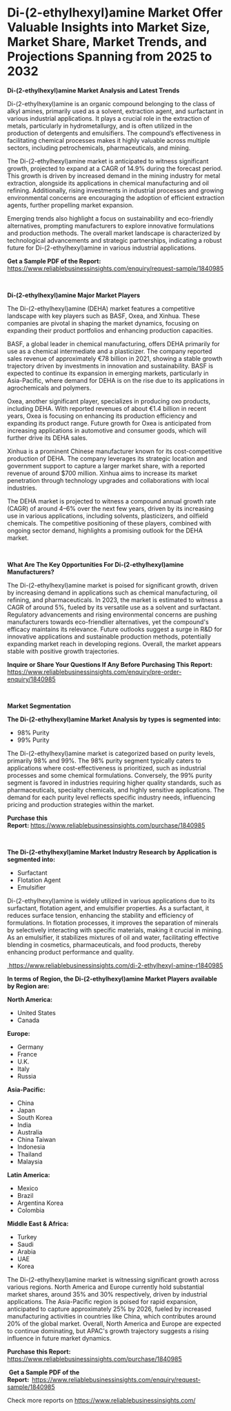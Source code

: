<p><h1>Di-(2-ethylhexyl)amine Market Offer Valuable Insights into Market Size, Market Share, Market Trends, and Projections Spanning from 2025 to 2032</h1></p><p><strong>Di-(2-ethylhexyl)amine Market Analysis and Latest Trends</strong></p>
<p><p>Di-(2-ethylhexyl)amine is an organic compound belonging to the class of alkyl amines, primarily used as a solvent, extraction agent, and surfactant in various industrial applications. It plays a crucial role in the extraction of metals, particularly in hydrometallurgy, and is often utilized in the production of detergents and emulsifiers. The compound’s effectiveness in facilitating chemical processes makes it highly valuable across multiple sectors, including petrochemicals, pharmaceuticals, and mining.</p><p>The Di-(2-ethylhexyl)amine market is anticipated to witness significant growth, projected to expand at a CAGR of 14.9% during the forecast period. This growth is driven by increased demand in the mining industry for metal extraction, alongside its applications in chemical manufacturing and oil refining. Additionally, rising investments in industrial processes and growing environmental concerns are encouraging the adoption of efficient extraction agents, further propelling market expansion. </p><p>Emerging trends also highlight a focus on sustainability and eco-friendly alternatives, prompting manufacturers to explore innovative formulations and production methods. The overall market landscape is characterized by technological advancements and strategic partnerships, indicating a robust future for Di-(2-ethylhexyl)amine in various industrial applications.</p></p>
<p><strong>Get a Sample PDF of the Report:&nbsp;</strong> <a href="https://www.reliablebusinessinsights.com/enquiry/request-sample/1840985?utm_campaign=2132&utm_medium=2&utm_source=Github&utm_content=ia&utm_term=03022025&utm_id=di-2-ethylhexylamine">https://www.reliablebusinessinsights.com/enquiry/request-sample/1840985</a></p>
<p>&nbsp;</p>
<p><strong>Di-(2-ethylhexyl)amine Major Market Players</strong></p>
<p><p>The Di-(2-ethylhexyl)amine (DEHA) market features a competitive landscape with key players such as BASF, Oxea, and Xinhua. These companies are pivotal in shaping the market dynamics, focusing on expanding their product portfolios and enhancing production capacities.</p><p>BASF, a global leader in chemical manufacturing, offers DEHA primarily for use as a chemical intermediate and a plasticizer. The company reported sales revenue of approximately €78 billion in 2021, showing a stable growth trajectory driven by investments in innovation and sustainability. BASF is expected to continue its expansion in emerging markets, particularly in Asia-Pacific, where demand for DEHA is on the rise due to its applications in agrochemicals and polymers.</p><p>Oxea, another significant player, specializes in producing oxo products, including DEHA. With reported revenues of about €1.4 billion in recent years, Oxea is focusing on enhancing its production efficiency and expanding its product range. Future growth for Oxea is anticipated from increasing applications in automotive and consumer goods, which will further drive its DEHA sales.</p><p>Xinhua is a prominent Chinese manufacturer known for its cost-competitive production of DEHA. The company leverages its strategic location and government support to capture a larger market share, with a reported revenue of around $700 million. Xinhua aims to increase its market penetration through technology upgrades and collaborations with local industries.</p><p>The DEHA market is projected to witness a compound annual growth rate (CAGR) of around 4–6% over the next few years, driven by its increasing use in various applications, including solvents, plasticizers, and oilfield chemicals. The competitive positioning of these players, combined with ongoing sector demand, highlights a promising outlook for the DEHA market.</p></p>
<p>&nbsp;</p>
<p><strong>What Are The Key Opportunities For Di-(2-ethylhexyl)amine Manufacturers?</strong></p>
<p><p>The Di-(2-ethylhexyl)amine market is poised for significant growth, driven by increasing demand in applications such as chemical manufacturing, oil refining, and pharmaceuticals. In 2023, the market is estimated to witness a CAGR of around 5%, fueled by its versatile use as a solvent and surfactant. Regulatory advancements and rising environmental concerns are pushing manufacturers towards eco-friendlier alternatives, yet the compound's efficacy maintains its relevance. Future outlooks suggest a surge in R&D for innovative applications and sustainable production methods, potentially expanding market reach in developing regions. Overall, the market appears stable with positive growth trajectories.</p></p>
<p><strong>Inquire or Share Your Questions If Any Before Purchasing This Report:</strong> <a href="https://www.reliablebusinessinsights.com/enquiry/pre-order-enquiry/1840985?utm_campaign=2132&utm_medium=2&utm_source=Github&utm_content=ia&utm_term=03022025&utm_id=di-2-ethylhexylamine">https://www.reliablebusinessinsights.com/enquiry/pre-order-enquiry/1840985</a></p>
<p>&nbsp;</p>
<p><strong>Market Segmentation</strong></p>
<p><strong>The Di-(2-ethylhexyl)amine Market Analysis by types is segmented into:</strong></p>
<p><ul><li>98% Purity</li><li>99% Purity</li></ul></p>
<p><p>The Di-(2-ethylhexyl)amine market is categorized based on purity levels, primarily 98% and 99%. The 98% purity segment typically caters to applications where cost-effectiveness is prioritized, such as industrial processes and some chemical formulations. Conversely, the 99% purity segment is favored in industries requiring higher quality standards, such as pharmaceuticals, specialty chemicals, and highly sensitive applications. The demand for each purity level reflects specific industry needs, influencing pricing and production strategies within the market.</p></p>
<p><strong>Purchase this Report:&nbsp;</strong><a href="https://www.reliablebusinessinsights.com/purchase/1840985?utm_campaign=2132&utm_medium=2&utm_source=Github&utm_content=ia&utm_term=03022025&utm_id=di-2-ethylhexylamine">https://www.reliablebusinessinsights.com/purchase/1840985</a></p>
<p>&nbsp;</p>
<p><strong>The Di-(2-ethylhexyl)amine Market Industry Research by Application is segmented into:</strong></p>
<p><ul><li>Surfactant</li><li>Flotation Agent</li><li>Emulsifier</li></ul></p>
<p><p>Di-(2-ethylhexyl)amine is widely utilized in various applications due to its surfactant, flotation agent, and emulsifier properties. As a surfactant, it reduces surface tension, enhancing the stability and efficiency of formulations. In flotation processes, it improves the separation of minerals by selectively interacting with specific materials, making it crucial in mining. As an emulsifier, it stabilizes mixtures of oil and water, facilitating effective blending in cosmetics, pharmaceuticals, and food products, thereby enhancing product performance and quality.</p></p>
<p><a href="https://www.reliablebusinessinsights.com/di-2-ethylhexyl-amine-r1840985?utm_campaign=2132&utm_medium=2&utm_source=Github&utm_content=ia&utm_term=03022025&utm_id=di-2-ethylhexylamine">&nbsp;https://www.reliablebusinessinsights.com/di-2-ethylhexyl-amine-r1840985</a></p>
<p><strong>In terms of Region, the Di-(2-ethylhexyl)amine Market Players available by Region are:</strong></p>
<p>
    <p> <strong> North America: </strong>
        <ul>
            <li>United States</li>
            <li>Canada</li>
        </ul>
        </p> 
    <p> <strong> Europe: </strong>
        <ul>
            <li>Germany</li>
            <li>France</li>
            <li>U.K.</li>
            <li>Italy</li>
            <li>Russia</li>
        </ul>
        </p> 
    <p> <strong> Asia-Pacific: </strong>
        <ul>
            <li>China</li>
            <li>Japan</li>
            <li>South Korea</li>
            <li>India</li>
            <li>Australia</li>
            <li>China Taiwan</li>
            <li>Indonesia</li>
            <li>Thailand</li>
            <li>Malaysia</li>
        </ul>
        </p> 
    <p> <strong> Latin America: </strong>
        <ul>
            <li>Mexico</li>
            <li>Brazil</li>
            <li>Argentina Korea</li>
            <li>Colombia</li>
        </ul>
        </p> 
    <p> <strong> Middle East & Africa: </strong>
        <ul>
            <li>Turkey</li>
            <li>Saudi</li>
            <li>Arabia</li>
            <li>UAE</li>
            <li>Korea</li>
        </ul>
    </p>
    </p>
<p><p>The Di-(2-ethylhexyl)amine market is witnessing significant growth across various regions. North America and Europe currently hold substantial market shares, around 35% and 30% respectively, driven by industrial applications. The Asia-Pacific region is poised for rapid expansion, anticipated to capture approximately 25% by 2026, fueled by increased manufacturing activities in countries like China, which contributes around 20% of the global market. Overall, North America and Europe are expected to continue dominating, but APAC's growth trajectory suggests a rising influence in future market dynamics.</p></p>
<p><strong>Purchase this Report: </strong><a href="https://www.reliablebusinessinsights.com/purchase/1840985?utm_campaign=2132&utm_medium=2&utm_source=Github&utm_content=ia&utm_term=03022025&utm_id=di-2-ethylhexylamine">https://www.reliablebusinessinsights.com/purchase/1840985</a></p>
<p>&nbsp;<strong>Get a Sample PDF of the Report:&nbsp;&nbsp;</strong><a href="https://www.reliablebusinessinsights.com/enquiry/request-sample/1840985?utm_campaign=2132&utm_medium=2&utm_source=Github&utm_content=ia&utm_term=03022025&utm_id=di-2-ethylhexylamine">https://www.reliablebusinessinsights.com/enquiry/request-sample/1840985</a></p>
<p><strong></strong></p>
<p>Check more reports on <a href="https://www.reliablebusinessinsights.com/?utm_campaign=2132&utm_medium=2&utm_source=Github&utm_content=ia&utm_term=03022025&utm_id=di-2-ethylhexylamine">https://www.reliablebusinessinsights.com/</a></p>